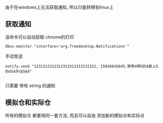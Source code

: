  由于在windows上无法获取通知, 所以只能转移到linux上

## 获取通知
该命令可以自动获取 chrome的打印
```
dbus-monitor "interface='org.freedesktop.Notifications'"
```

手动发送

```
notify-send "1231312312312312312313131321, 15645645645,等等4啊5的4爱上5的454手动564"


```

只需要 带有 string 的通知


## 模拟仓和实际仓

所有的模拟仓 都要用同一套方法, 而且可以自由 添加新的模拟仓和实际仓













